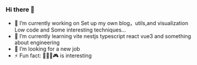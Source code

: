 ### Hi there 👋


- 🔭 I’m currently working on Set up my own blog，utils,and visualization Low code and Some interesting techniques...
- 🌱 I’m currently learning vite nestjs typescript react vue3 and something about engineering
- 🤔 I’m looking for a new job
- ⚡ Fun fact: 🎱🏀🏓🎮 is interesting



<!--
**jmni-cn/jmni-cn** is a ✨ _special_ ✨ repository because its `README.md` (this file) appears on your GitHub profile.

Here are some ideas to get you started:

- 🔭 I’m currently working on ...
- 🌱 I’m currently learning ...
- 👯 I’m looking to collaborate on ...
- 🤔 I’m looking for help with ...
- 💬 Ask me about ...
- 📫 How to reach me: ...
- 😄 Pronouns: ...
- ⚡ Fun fact: ...
-->
